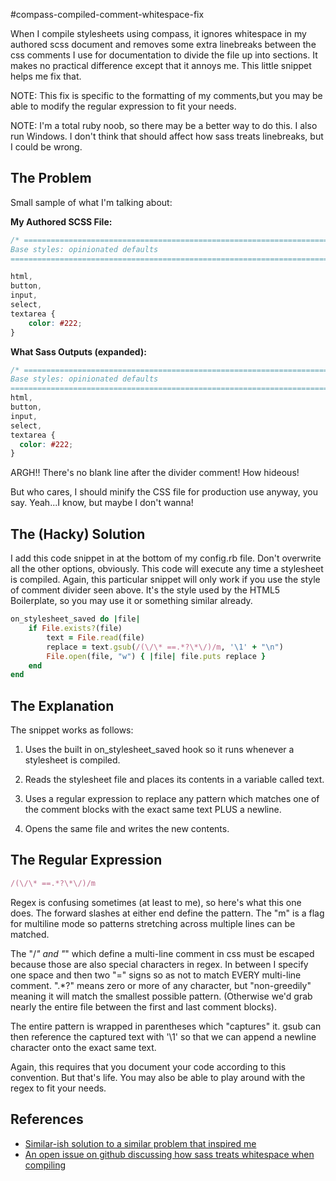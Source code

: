 #compass-compiled-comment-whitespace-fix

When I compile stylesheets using compass, it ignores whitespace in my authored scss 
document and removes some extra linebreaks between the css comments I use for documentation 
to divide the file up into sections. It makes no practical difference except that it 
annoys me. This little snippet helps me fix that.

NOTE: This fix is specific to the formatting of my comments,but you may be able to
modify the regular expression to fit your needs.

NOTE: I'm a total ruby noob, so there may be a better way to do this. I also run 
Windows. I don't think that should affect how sass treats linebreaks, but I could 
be wrong.

## The Problem

Small sample of what I'm talking about:

**My Authored SCSS File:**
```css
/* ==========================================================================
Base styles: opinionated defaults
========================================================================== */

html,
button,
input,
select,
textarea {
    color: #222;
}
```

**What Sass Outputs (expanded):**
```css
/* ==========================================================================
Base styles: opinionated defaults
========================================================================== */
html,
button,
input,
select,
textarea {
  color: #222;
}
```

ARGH!! There's no blank line after the divider comment! How hideous!

But who cares, I should minify the CSS file for production use anyway, you say. 
Yeah...I know, but maybe I don't wanna!

## The (Hacky) Solution
I add this code snippet in at the bottom of my config.rb file. Don't overwrite 
all the other options, obviously. This code will execute any time a stylesheet is
compiled. Again, this particular snippet will only work if you use the style of 
comment divider seen above. It's the style used by the HTML5 Boilerplate, so you 
may use it or something similar already.

```ruby
on_stylesheet_saved do |file|
    if File.exists?(file)
        text = File.read(file)
        replace = text.gsub(/(\/\* ==.*?\*\/)/m, '\1' + "\n")
        File.open(file, "w") { |file| file.puts replace }
    end
end
```

## The Explanation
The snippet works as follows:

1. Uses the built in on_stylesheet_saved hook so it runs whenever a stylesheet is 
compiled.

2. Reads the stylesheet file and places its contents in a variable called text.

3. Uses a regular expression to replace any pattern which matches one of the comment 
blocks with the exact same text PLUS a newline.

4. Opens the same file and writes the new contents.

## The Regular Expression
```ruby
/(\/\* ==.*?\*\/)/m
```

Regex is confusing sometimes (at least to me), so here's what this one does. The forward 
slashes at either end define the pattern. The "m" is a flag for multiline mode 
so patterns stretching across multiple lines can be matched.

The "/*" and "*\" which define a multi-line comment in css must be escaped because 
those are also special characters in regex. In between I specify one space and then 
two "=" signs so as not to match EVERY multi-line comment. ".*?" means zero or more of any 
character, but "non-greedily" meaning it will match the smallest possible pattern. 
(Otherwise we'd grab nearly the entire file between the first and last comment blocks).

The entire pattern is wrapped in parentheses which "captures" it. gsub can then reference 
the captured text with '\1' so that we can append a newline character onto the exact same text.

Again, this requires that you document your code according to this convention. But 
that's life. You may also be able to play around with the regex to fit your needs.

## References
* [Similar-ish solution to a similar problem that inspired me](http://css-tricks.com/compass-compiling-and-wordpress-themes/)
* [An open issue on github discussing how sass treats whitespace when compiling](https://github.com/nex3/sass/issues/161)